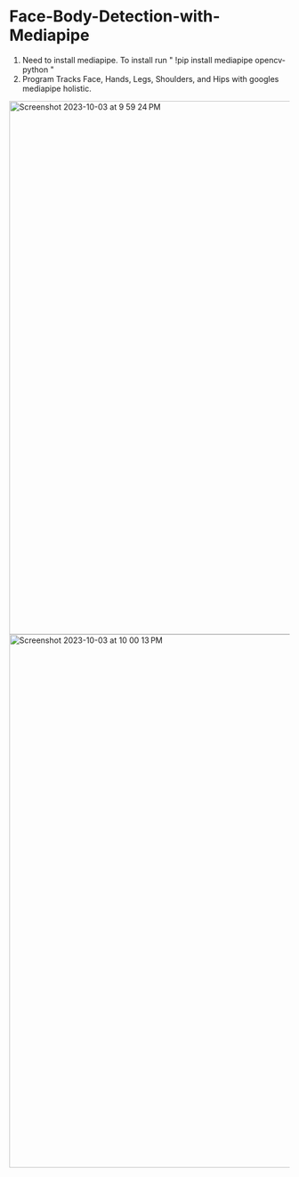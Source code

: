 # Face-Body-Detection-with-Mediapipe

1. Need to install mediapipe. To install run " !pip install mediapipe opencv-python "
2. Program Tracks Face, Hands, Legs, Shoulders, and Hips with googles mediapipe holistic.

 <img width="957" alt="Screenshot 2023-10-03 at 9 59 24 PM" src="https://github.com/yuvaldanino/Face---Body-Detection-with-Mediapipe/assets/118403576/326199db-43b8-40f4-9fae-1bb4fc5203bb">

<img width="957" alt="Screenshot 2023-10-03 at 10 00 13 PM" src="https://github.com/yuvaldanino/Face---Body-Detection-with-Mediapipe/assets/118403576/d77c0424-e3e7-4beb-bae6-ea4afa557d2b">
